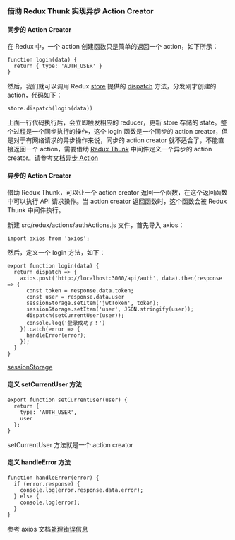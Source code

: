 ### 借助 Redux Thunk 实现异步 Action Creator

#### 同步的 Action Creator

在 Redux 中，一个 action 创建函数只是简单的返回一个 action，如下所示：

```
function login(data) {
  return { type: 'AUTH_USER' }
}

```
然后，我们就可以调用 Redux [store](http://cn.redux.js.org/docs/basics/Store.html) 提供的 [dispatch](http://cn.redux.js.org/docs/api/Store.html#dispatch) 方法，分发刚才创建的 action，代码如下：

```
store.dispatch(login(data))

```
上面一行代码执行后，会立即触发相应的 reducer，更新 store 存储的 state。整个过程是一个同步执行的操作，这个 login 函数是一个同步的 action creator，但是对于有网络请求的异步操作来说，同步的 action creator 就不适合了，不能直接返回一个 action，需要借助 [Redux Thunk](https://github.com/gaearon/redux-thunk) 中间件定义一个异步的 action creator。请参考文档[异步 Action](http://cn.redux.js.org/docs/advanced/AsyncActions.html)

#### 异步的 Action Creator

借助 Redux Thunk，可以让一个 action creator 返回一个函数，在这个返回函数中可以执行 API 请求操作。当 action creator 返回函数时，这个函数会被 Redux Thunk 中间件执行。

新建 src/redux/actions/authActions.js 文件，首先导入 axios：

```
import axios from 'axios';

```
然后，定义一个 login 方法，如下：

```
export function login(data) {
  return dispatch => {
    axios.post('http://localhost:3000/api/auth', data).then(response => {
      const token = response.data.token;
      const user = response.data.user
      sessionStorage.setItem('jwtToken', token);
      sessionStorage.setItem('user', JSON.stringify(user));
      dispatch(setCurrentUser(user));
      console.log('登录成功了！')
    }).catch(error => {
      handleError(error);
    });
  }
}

```
[sessionStorage](https://developer.mozilla.org/en-US/docs/Web/API/Window/sessionStorage)

#### 定义 setCurrentUser 方法

```
export function setCurrentUser(user) {
  return {
    type: 'AUTH_USER',
    user
  };
}

```
setCurrentUser 方法就是一个 action creator

#### 定义 handleError 方法

```
function handleError(error) {
  if (error.response) {
    console.log(error.response.data.error);
  } else {
    console.log(error);
  }
}

```
参考 axios 文档[处理错误信息](https://github.com/mzabriskie/axios#handling-errors)
